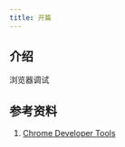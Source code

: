 ```yaml
---
title: 开篇
---
```


## 介绍

浏览器调试


## 参考资料

1. [Chrome Developer Tools](https://developers.google.com/web/tools/chrome-devtools)